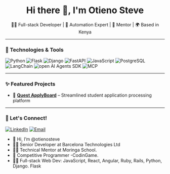 <h1 align="center">Hi there 👋, I'm Otieno Steve</h1>
<p align="center">
  👨‍💻 Full-stack Developer | 🧠 Automation Expert | 🧠 Mentor | 🌍 Based in Kenya
</p>

---

### 🔧 Technologies & Tools

![Python](https://img.shields.io/badge/-Python-333?style=flat&logo=python)
![Flask](https://img.shields.io/badge/-Flask-000?style=flat&logo=flask)
![Django](https://img.shields.io/badge/-Django-092E20?style=flat&logo=django)
![FastAPI](https://img.shields.io/badge/-FastAPI-009688?style=flat&logo=fastapi)
![JavaScript](https://img.shields.io/badge/-JavaScript-F7DF1E?style=flat&logo=javascript)
![PostgreSQL](https://img.shields.io/badge/-PostgreSQL-336791?style=flat&logo=postgresql)
![LangChain](https://img.shields.io/badge/LangChain-343541?style=flat&logoColor=white)
![open AI Agents SDK](https://img.shields.io/badge/-JavaScript-F7DF1E?style=flat&logo=javascript)
![MCP](https://img.shields.io/badge/-JavaScript-F7DF1E?style=flat&logo=javascript)

---


### ✨ Featured Projects

- 🔗 [**Quest ApplyBoard**](https://www.questapplyboard.com/) – Streamlined student application processing platform

---

### 🤝 Let's Connect!

[![LinkedIn](https://img.shields.io/badge/-LinkedIn-blue?logo=linkedin&style=flat)](https://www.linkedin.com/in/steve-otieno-5a6b4a155/)
[![Email](https://img.shields.io/badge/-Email-333?logo=gmail&style=flat)](mailto:steveotieno701@gmail.com)


- 👋 Hi, I’m @otienosteve
- 👨‍🏫 Senior Developer at Barcelona Technologies Ltd 
- 👨‍🏫 Technical Mentor at Moringa School. 
- 🤖 Competitive Programmer -CodinGame. 
- 👨‍💻 Full-stack Web Dev: JavaScript, React, Angular, Ruby, Rails, Python, Django. Flask
<!---
otienosteve/otienosteve is a ✨ special ✨ repository because its `README.md` (this file) appears on your GitHub profile.
You can click the Preview link to take a look at your changes.
--->

